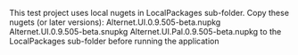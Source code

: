 This test project uses local nugets in LocalPackages sub-folder.
Copy these nugets (or later versions):
Alternet.UI.0.9.505-beta.nupkg
Alternet.UI.0.9.505-beta.snupkg
Alternet.UI.Pal.0.9.505-beta.nupkg
to the LocalPackages sub-folder before running the application